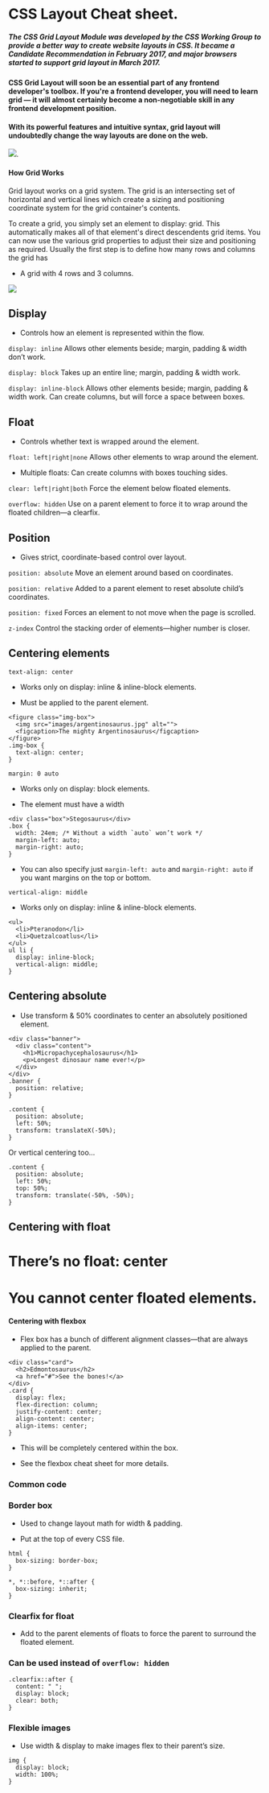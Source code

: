 # CSS Layout Cheat sheet.

#####  The CSS Grid Layout Module was developed by the CSS Working Group to provide a better way to create website layouts in CSS. It became a Candidate Recommendation in February 2017, and major browsers started to support grid layout in March 2017.

#### CSS Grid Layout will soon be an essential part of any frontend developer's toolbox. If you're a frontend developer, you will need to learn grid — it will almost certainly become a non-negotiable skill in any frontend development position.

#### With its powerful features and intuitive syntax, grid layout will undoubtedly change the way layouts are done on the web.

![](https://www.quackit.com/pix/stock/css_grid_introduction.png).

#### How Grid Works
Grid layout works on a grid system. The grid is an intersecting set of horizontal and vertical lines which create a sizing and positioning coordinate system for the grid container's contents.

To create a grid, you simply set an element to display: grid. This automatically makes all of that element's direct descendents grid items. You can now use the various grid properties to adjust their size and positioning as required. Usually the first step is to define how many rows and columns the grid has

- A grid with 4 rows and 3 columns.

![](https://www.quackit.com/pix/stock/css_grid_4_rows_3_columns.gif)




## Display

- Controls how an element is represented within the flow.

 

`display: inline`
Allows other elements beside; margin, padding & width don’t work.

 

`display: block`
Takes up an entire line; margin, padding & width work.

 

`display: inline-block`
Allows other elements beside; margin, padding & width work. Can create columns, but will force a space between boxes.

## Float

- Controls whether text is wrapped around the element.

 

`float: left|right|none`
Allows other elements to wrap around the element.

 - Multiple floats: Can create columns with boxes touching sides.

 

`clear: left|right|both`
Force the element below floated elements.

 

`overflow: hidden`
Use on a parent element to force it to wrap around the floated children—a clearfix.

## Position

- Gives strict, coordinate-based control over layout.

 

`position: absolute`
Move an element around based on coordinates.

 

`position: relative`
Added to a parent element to reset absolute child’s coordinates.

 

`position: fixed`
Forces an element to not move when the page is scrolled.

 

`z-index`
Control the stacking order of elements—higher number is closer.

## Centering elements
`text-align: center`

- Works only on display: inline & inline-block elements.

- Must be applied to the parent element.
```
<figure class="img-box">
  <img src="images/argentinosaurus.jpg" alt="">
  <figcaption>The mighty Argentinosaurus</figcaption>
</figure>
.img-box {
  text-align: center;
}
```
`margin: 0 auto`

- Works only on display: block elements.

- The element must have a width
```
<div class="box">Stegosaurus</div>
.box {
  width: 24em; /* Without a width `auto` won’t work */
  margin-left: auto;
  margin-right: auto;
}
```
* You can also specify just `margin-left: auto` and `margin-right: auto` if you want margins on the top or bottom.

`vertical-align: middle`

* Works only on display: inline & inline-block elements.
```
<ul>
  <li>Pteranodon</li>
  <li>Quetzalcoatlus</li>
</ul>
ul li {
  display: inline-block;
  vertical-align: middle;
}
```

## Centering absolute

* Use transform & 50% coordinates to center an absolutely positioned element.
```
<div class="banner">
  <div class="content">
    <h1>Micropachycephalosaurus</h1>
    <p>Longest dinosaur name ever!</p>
  </div>
</div>
.banner {
  position: relative;
}

.content {
  position: absolute;
  left: 50%;
  transform: translateX(-50%);
}
```

Or vertical centering too…
```
.content {
  position: absolute;
  left: 50%;
  top: 50%;
  transform: translate(-50%, -50%);
}
```
## Centering with float

# There’s no float: center

# You cannot center floated elements.

#### Centering with flexbox

- Flex box has a bunch of different alignment classes—that are always applied to the parent.
```
<div class="card">
  <h2>Edmontosaurus</h2>
  <a href="#">See the bones!</a>
</div>
.card {
  display: flex;
  flex-direction: column;
  justify-content: center;
  align-content: center;
  align-items: center;
}
```
- This will be completely centered within the box.

- See the flexbox cheat sheet for more details.

### Common code
### Border box

- Used to change layout math for width & padding.

* Put at the top of every CSS file.
```
html {
  box-sizing: border-box;
}

*, *::before, *::after {
  box-sizing: inherit;
}
```
### Clearfix for float

- Add to the parent elements of floats to force the parent to surround the floated element.

### Can be used instead of `overflow: hidden`
```
.clearfix::after {
  content: " ";
  display: block;
  clear: both;
}
```
### Flexible images

- Use width & display to make images flex to their parent’s size.
```
img {
  display: block;
  width: 100%;
}
```




